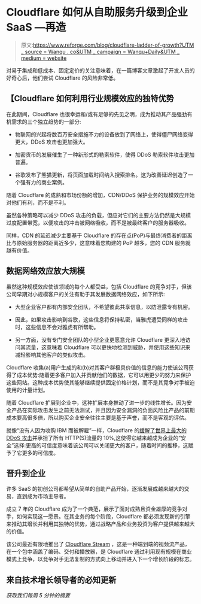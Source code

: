 # Cloudflare 如何从自助服务升级到企业 SaaS —再造

> 原文:[https://www.reforge.com/blog/cloudflare-ladder-of-growth?UTM _ source = Wanqu . co&UTM _ campaign = Wanqu+Daily&UTM _ medium = website](https://www.reforge.com/blog/cloudflare-ladder-of-growth?utm_source=wanqu.co&utm_campaign=Wanqu+Daily&utm_medium=website)

对易于集成和低成本、固定定价的关注意味着，在一篇博客文章激起了开发人员的好奇心后，他们尝试 Cloudflare 的风险非常低。

## 【Cloudflare 如何利用行业规模效应的独特优势

在此期间，Cloudflare 也很幸运和/或有足够的先见之明，成为推动其产品强劲有机需求的三个独立趋势的一部分:

*   物联网的兴起将数百万安全措施不力的设备放到了网络上，使得僵尸网络变得更大，DDoS 攻击也更加强大。

*   加密货币的发展催生了一种新形式的勒索软件，使得 DDoS 勒索软件攻击更加普遍。

*   谷歌发布了熊猫更新，将页面加载时间纳入搜索排名。这为改善延迟创造了一个强有力的商业案例。

随着 Cloudflare 的成熟和市场份额的增加，CDN/DDoS 保护业务的规模效应开始对他们有利，而不是不利。

虽然各种策略可以减少 DDoS 攻击的负载，但应对它们的主要方法仍然是大规模过度配置带宽，以便攻击的冲击被网络吸收，而不是被最终客户的服务器吸收。

同样，CDN 的延迟减少主要基于 Cloudflare 的存在点(PoP)与最终消费者的距离比与原始服务器的距离近多少，这意味着您构建的 PoP 越多，您的 CDN 服务就越有价值。

## **数据网络效应放大规模**

虽然这种规模效应使该领域的每个人都受益，包括 Cloudflare 的竞争对手，但该公司早期对小规模客户的关注有助于其发展数据网络效应，如下所示:

*   大型企业客户都有内部安全团队，不希望彼此共享信息，以防泄露专有机密。

*   因此，如果攻击影响到谷歌，这些信息将保持私密，当雅虎遭受同样的攻击时，这些信息不会对雅虎有所帮助。

*   另一方面，没有专门安全团队的小型企业更愿意允许 Cloudflare 更深入地访问其流量，这意味着 Cloudflare 可以更快地检测到威胁，并使用这些知识来减轻影响其他客户的类似攻击。

Cloudflare 收集(a)用户生成的和(b)对其客户群极具价值的信息的能力使该公司获得了成本优势:随着更多客户加入并贡献他们的数据，它可以用更少的努力来保护这些网站。这种成本优势使其能够继续提供固定价格计划，而不是其竞争对手被迫使用的计量计划。

随着 Cloudflare 扩展到企业中，这种扩展本身推动了进一步的线性增长。因为安全产品在实际攻击发生之前无法测试，并且因为安全漏洞的负面风险比产品的前期成本要高很多倍，所以购买企业安全往往主要是基于声誉，而不是客观的评估。

就像“没有人因为收购 IBM 而被解雇”一样，Cloudflare 的[缓解了世界上最大的 DDoS 攻击](https://arstechnica.com/information-technology/2014/02/biggest-ddos-ever-aimed-at-cloudflares-content-delivery-network/)并承担了所有 HTTP(S)流量的 10%,这使得它越来越成为企业的“安全”选择:更高的可信度意味着该公司可以关闭更大的客户，随着时间的推移，这赋予了它更多的可信度。

## 晋升到企业

许多 SaaS 的初创公司都希望从简单的自助产品开始，逐渐发展成越来越大的交易，直到成为市场主导者。

成立 7 年的 Cloudflare 成为了一个典范，展示了面对成熟且资金雄厚的竞争对手，如何实现这一愿景。在其业务的每个阶段，Cloudflare 都必须发现新的引擎来推动其增长并利用其独特的优势，通过战略产品和业务投资为客户提供越来越大的价值。

该公司最近有限地推出了 [Cloudflare Stream](https://blog.cloudflare.com/introducing-cloudflare-stream/) ，这是一种端到端的视频流产品，在一个包中涵盖了编码、交付和播放器，是 Cloudflare 通过利用现有规模在商业模式上竞争，以竞争对手无法复制的方式向上移动并进入下一个增长阶段的标志。

## **来自技术增长领导者的必知更新**

*获取我们每周 5 分钟的摘要*